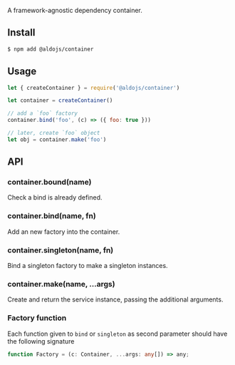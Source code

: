 
A framework-agnostic dependency container.

## Install

```sh
$ npm add @aldojs/container
```

## Usage

```js
let { createContainer } = require('@aldojs/container')

let container = createContainer()

// add a `foo` factory
container.bind('foo', (c) => ({ foo: true }))

// later, create `foo` object
let obj = container.make('foo')
```

## API

### container.bound(name)

Check a bind is already defined.

### container.bind(name, fn)

Add an new factory into the container.

### container.singleton(name, fn)

Bind a singleton factory to make a singleton instances.

### container.make(name, ...args)

Create and return the service instance, passing the additional arguments.

### Factory function

Each function given to `bind` or `singleton` as second parameter should have the following signature

```ts
function Factory = (c: Container, ...args: any[]) => any;
```
